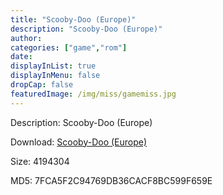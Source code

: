 ```yaml
---
title: "Scooby-Doo (Europe)"
description: "Scooby-Doo (Europe)"
author: 
categories: ["game","rom"]
date: 
displayInList: true
displayInMenu: false
dropCap: false
featuredImage: /img/miss/gamemiss.jpg
---
```


Description: Scooby-Doo (Europe)

Download: <a style="text-decoration:underline;" href="https://mega.nz/#!3bRwBCqA!ODxKefFN2WnLaS0qsVo4JVnDvVOF7Kcy6BkOZWgyuw4" target = "_blank" rel = "nofollow" > Scooby-Doo (Europe)</a>

Size: 4194304

MD5: 7FCA5F2C94769DB36CACF8BC599F659E

